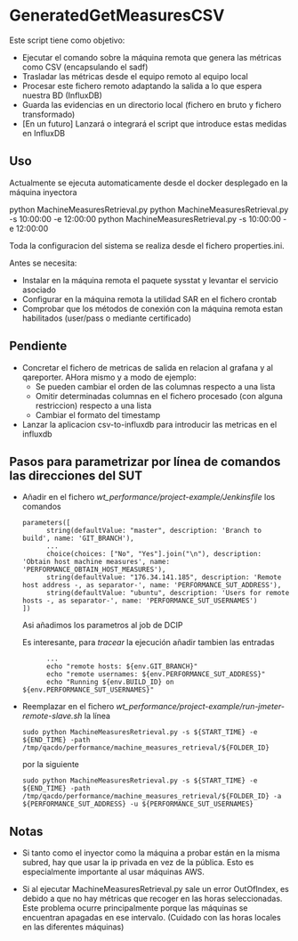 GeneratedGetMeasuresCSV
=======================

Este script tiene como objetivo:
* Ejecutar el comando sobre la máquina remota que genera las métricas como CSV (encapsulando el sadf)
* Trasladar las métricas desde el equipo remoto al equipo local
* Procesar este fichero remoto adaptando la salida a lo que espera nuestra BD (InfluxDB)
* Guarda las evidencias en un directorio local (fichero en bruto y fichero transformado)
* [En un futuro] Lanzará o integrará el script que introduce estas medidas en InfluxDB

Uso
---

Actualmente se ejecuta automaticamente desde el docker desplegado en la máquina inyectora

python MachineMeasuresRetrieval.py
python MachineMeasuresRetrieval.py -s 10:00:00 -e 12:00:00
python MachineMeasuresRetrieval.py -s 10:00:00 -e 12:00:00

Toda la configuracion del sistema se realiza desde el fichero properties.ini.

Antes se necesita:
* Instalar en la máquina remota el paquete sysstat y levantar el servicio asociado
* Configurar en la máquina remota la utilidad SAR en el fichero crontab 
* Comprobar que los métodos de conexión con la máquina remota estan habilitados (user/pass o mediante certificado)


Pendiente
---------

* Concretar el fichero de metricas de salida en relacion al grafana y al qareporter. AHora mismo y a modo de ejemplo:
    * Se pueden cambiar el orden de las columnas respecto a una lista
    * Omitir determinadas columnas en el fichero procesado (con alguna restriccion) respecto a una lista
    * Cambiar el formato del timestamp
* Lanzar la aplicacion csv-to-influxdb para introducir las metricas en el influxdb


Pasos para parametrizar por línea de comandos las direcciones del SUT
---------------------------------------------------------------------

* Añadir en el fichero  _wt_performance/project-example/Jenkinsfile_ los comandos
  ~~~
  parameters([
        string(defaultValue: "master", description: 'Branch to build', name: 'GIT_BRANCH'),
        ...
        choice(choices: ["No", "Yes"].join("\n"), description: 'Obtain host machine measures', name: 'PERFORMANCE_OBTAIN_HOST_MEASURES'),
        string(defaultValue: "176.34.141.185", description: 'Remote host address -, as separator-', name: 'PERFORMANCE_SUT_ADDRESS'),
        string(defaultValue: "ubuntu", description: 'Users for remote hosts -, as separator-', name: 'PERFORMANCE_SUT_USERNAMES')
  ])
  ~~~
  Asi añadimos los parametros al job de DCIP
  
  Es interesante, para _tracear_ la ejecución añadir tambien las entradas
  ~~~
        ...
        echo "remote hosts: ${env.GIT_BRANCH}"
        echo "remote usernames: ${env.PERFORMANCE_SUT_ADDRESS}"
        echo "Running ${env.BUILD_ID} on ${env.PERFORMANCE_SUT_USERNAMES}"
  ~~~

* Reemplazar en el fichero  _wt_performance/project-example/run-jmeter-remote-slave.sh_ la línea
  ~~~
  sudo python MachineMeasuresRetrieval.py -s ${START_TIME} -e ${END_TIME} -path /tmp/qacdo/performance/machine_measures_retrieval/${FOLDER_ID}
  ~~~
  por la siguiente
  ~~~
  sudo python MachineMeasuresRetrieval.py -s ${START_TIME} -e ${END_TIME} -path /tmp/qacdo/performance/machine_measures_retrieval/${FOLDER_ID} -a ${PERFORMANCE_SUT_ADDRESS} -u ${PERFORMANCE_SUT_USERNAMES}
  ~~~



Notas
---------

* Si tanto como el inyector como la máquina a probar están en la misma subred, hay que usar la ip privada
en vez de la pública. Esto es especialmente importante al usar máquinas AWS.

* Si al ejecutar MachineMeasuresRetrieval.py sale un error OutOfIndex, es debido a que no hay métricas que recoger 
en las horas seleccionadas. Este problema ocurre principalmente porque las máquinas se encuentran apagadas 
en ese intervalo. (Cuidado con las horas locales en las diferentes máquinas)
